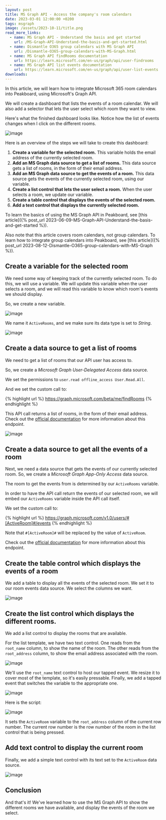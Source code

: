 ```yaml
---
layout: post
title: MS Graph API - Access the company's room calendars
date: 2023-03-01 12:00:00 +0200
tags: msgraph
image: /assets/2023-10-11/title.png
read_more_links:
  - name: MS Graph API - Understand the basis and get started
    url: /MS-Graph-API-Understand-the-basis-and-get-started.html
  - name: Dismantle O365 group calendars with MS Graph API
    url: /Dismantle-O365-group-calendars-with-MS-Graph.html
  - name: MS Graph API findRooms documentation
    url: https://learn.microsoft.com/en-us/graph/api/user-findrooms
  - name: MS Graph API list events documentation
    url: https://learn.microsoft.com/en-us/graph/api/user-list-events
downloads:
---
```

In this article, we will learn how to integrate Microsoft 365 room calendars into Peakboard, using Microsoft's Graph API.

We will create a dashboard that lists the events of a room calendar. We will also add a selector that lets the user select which room they want to view.

Here's what the finished dashboard looks like. Notice how the list of events changes when I click on the different rooms.

![image](/assets/2023-10-11/010.gif)

Here is an overview of the steps we will take to create this dashboard:

1. **Create a variable for the selected room.** This variable holds the email address of the currently selected room.
1. **Add an MS Graph data source to get a list of rooms.** This data source gets a list of rooms, in the form of their email address.
1. **Add an MS Graph data source to get the events of a room.** This data source gets the events of the currently selected room, using our variable.
1. **Create a list control that lets the user select a room.** When the user selects a room, we update our variable.
1. **Create a table control that displays the events of the selected room.**
1. **Add a text control that displays the currently selected room.**

To learn the basics of using the MS Graph API in Peakboard, see [this article]({% post_url 2023-06-09-MS-Graph-API-Understand-the-basis-and-get-started %}).

Also note that this article covers room calendars, not group calendars. To learn how to integrate group calendars into Peakboard, see [this article]({% post_url 2023-08-12-Dismantle-O365-group-calendars-with-MS-Graph %}).


## Create a variable for the selected room

We need some way of keeping track of the currently selected room. To do this, we will use a variable. We will update this variable when the user selects a room, and we will read this variable to know which room's events we should display.

So, we create a new variable.

![image](/assets/2023-10-11/020.png)


We name it `ActiveRooms`, and we make sure its data type is set to *String*.

![image](/assets/2023-10-11/030.png)


## Create a data source to get a list of rooms

We need to get a list of rooms that our API user has access to.

So, we create a *Microsoft Graph User-Delegated Access* data source.

We set the permissions to `user.read offline_access User.Read.All`.

And we set the custom call to:

{% highlight url %}
https://graph.microsoft.com/beta/me/findRooms
{% endhighlight %}

This API call returns a list of rooms, in the form of their email address.  Check out the [official documentation](https://learn.microsoft.com/en-us/graph/api/user-findrooms) for more information about this endpoint.

![image](/assets/2023-10-11/040.png)


## Create a data source to get all the events of a room

Next, we need a data source that gets the events of our currently selected room. So, we create a *Microsoft Graph App-Only Access* data source.

The room to get the events from is determined by our `ActiveRooms` variable.

In order to have the API call return the events of our selected room, we will embed our `ActiveRooms` variable inside the API call itself.

We set the custom call to:

{% highlight url %}
https://graph.microsoft.com/v1.0/users/#[ActiveRoom]#/events
{% endhighlight %}

Note that `#[ActiveRoom]#` will be replaced by the value of `ActiveRoom`.

Check out the [official documentation](https://learn.microsoft.com/en-us/graph/api/user-list-events) for more information about this endpoint.


## Create the table control which displays the events of a room

We add a table to display all the events of the selected room. We set it to our room events data source. We select the columns we want.

![image](/assets/2023-10-11/050.png)


## Create the list control which displays the different rooms.

We add a list control to display the rooms that are available.

For the list template, we have two text control. One reads from the `root_name` column, to show the name of the room. The other reads from the `root_address` column, to show the email address associated with the room.

![image](/assets/2023-10-11/060.png)

We'll use the `root_name` text control to host our tapped event. We resize it to cover most of the template, so it's easily pressable. Finally, we add a tapped event that switches the variable to the appropriate one.

![image](/assets/2023-10-11/070.png)

Here is the script:

![image](/assets/2023-10-11/080.png)

It sets the `ActiveRoom` variable to the `root_address` column of the current row number. The current row number is the row number of the room in the list control that is being pressed.

## Add text control to display the current room

Finally, we add a simple text control with its text set to the `ActiveRoom` data source.

![image](/assets/2023-10-11/090.png)

## Conclusion

And that's it! We've learned how to use the MS Graph API to show the different rooms we have available, and display the events of the room we select.